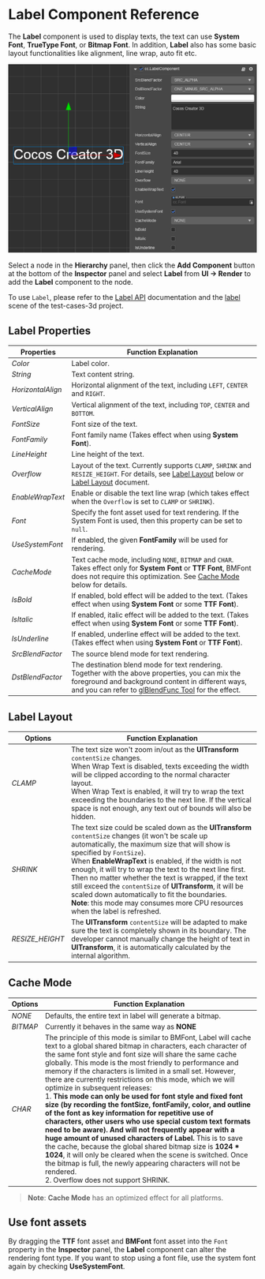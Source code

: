 # Label Component Reference

The __Label__ component is used to display texts, the text can use __System Font__, __TrueType Font__, or __Bitmap Font__. In addition, __Label__ also has some basic layout functionalities like alignment, line wrap, auto fit etc.

![label-property](./label/label-property.png)

Select a node in the __Hierarchy__ panel, then click the __Add Component__ button at the bottom of the __Inspector__ panel and select __Label__ from __UI -> Render__ to add the __Label__ component to the node.

To use `Label`, please refer to the [Label API](../../../api/en/classes/ui.label.html) documentation and the [label](https://github.com/cocos-creator/test-cases-3d/tree/master/assets/cases/ui/02.label) scene of the test-cases-3d project.

## Label Properties

| Properties | Function Explanation |
| -------------- | ----------- |
| *Color* | Label color. |
| *String* | Text content string. |
| *HorizontalAlign* | Horizontal alignment of the text, including `LEFT`, `CENTER` and `RIGHT`. |
| *VerticalAlign* | Vertical alignment of the text, including `TOP`, `CENTER` and `BOTTOM`. |
| *FontSize* | Font size of the text. |
| *FontFamily* | Font family name (Takes effect when using __System Font__). |
| *LineHeight* | Line height of the text. |
| *Overflow* | Layout of the text. Currently supports `CLAMP`, `SHRINK` and `RESIZE_HEIGHT`. For details, see [Label Layout](#label-layout) below or [Label Layout](../engine/label-layout.md) document. |
| *EnableWrapText* | Enable or disable the text line wrap (which takes effect when the `Overflow` is set to `CLAMP` or `SHRINK`). |
| *Font* | Specify the font asset used for text rendering. If the System Font is used, then this property can be set to `null`. |
| *UseSystemFont* | If enabled, the given __FontFamily__ will be used for rendering. |
| *CacheMode* | Text cache mode, including `NONE`, `BITMAP` and `CHAR`. Takes effect only for __System Font__ or __TTF Font__, BMFont does not require this optimization. See [Cache Mode](#cache-mode) below for details. |
| *IsBold* | If enabled, bold effect will be added to the text. (Takes effect when using __System Font__ or some __TTF Font__). |
| *IsItalic* | If enabled, italic effect will be added to the text. (Takes effect when using __System Font__ or some __TTF Font__). |
| *IsUnderline* | If enabled, underline effect will be added to the text. (Takes effect when using __System Font__ or __TTF Font__). |
| *SrcBlendFactor* | The source blend mode for text rendering. |
| *DstBlendFactor* | The destination blend mode for text rendering. Together with the above properties, you can mix the foreground and background content in different ways, and you can refer to [glBlendFunc Tool](http://www.andersriggelsen.dk/glblendfunc.php) for the effect. |

## Label Layout

| Options | Function Explanation |
| -------------- | ----------- |
| *CLAMP* | The text size won't zoom in/out as the __UITransform__ `contentSize` changes.<br>When Wrap Text is disabled, texts exceeding the width will be clipped according to the normal character layout.<br>When Wrap Text is enabled, it will try to wrap the text exceeding the boundaries to the next line. If the vertical space is not enough, any text out of bounds will also be hidden. |
| *SHRINK* | The text size could be scaled down as the __UITransform__ `contentSize` changes (it won't be scale up automatically, the maximum size that will show is specified by `FontSize`).<br>When __EnableWrapText__ is enabled, if the width is not enough, it will try to wrap the text to the next line first.<br>Then no matter whether the text is wrapped, if the text still exceed the `contentSize` of __UITransform__, it will be scaled down automatically to fit the boundaries.<br>__Note__: this mode may consumes more CPU resources when the label is refreshed. |
| *RESIZE_HEIGHT* | The __UITransform__ `contentSize` will be adapted to make sure the text is completely shown in its boundary. The developer cannot manually change the height of text in __UITransform__, it is automatically calculated by the internal algorithm. |

## Cache Mode

| Options | Function Explanation |
| -------------- | ----------- |
| *NONE* | Defaults, the entire text in label will generate a bitmap. |
| *BITMAP* | Currently it behaves in the same way as __NONE__<!--The entire text in the Label will still generate a bitmap. As long as the requirements of Dynamic Atlas are met, the Draw Call will be merged with the other Sprite or Label in the Dynamic Atlas. Because Dynamic Atlas consume more memory, __this mode can only be used for Label with infrequently updated text__. __Note__: Similar to NONE, BITMAP will force a bitmap to be generated for each Label component, regardless of whether the text content is equivalent. If there are a lot of Labels with the same text in the scene, it is recommended to use CHAR to reuse the memory space.--> |
| *CHAR* | The principle of this mode is similar to BMFont, Label will cache text to a global shared bitmap in characters, each character of the same font style and font size will share the same cache globally. This mode is the most friendly to performance and memory if the characters is limited in a small set. However, there are currently restrictions on this mode, which we will optimize in subsequent releases:<br>1. __This mode can only be used for font style and fixed font size (by recording the fontSize, fontFamily, color, and outline of the font as key information for repetitive use of characters, other users who use special custom text formats need to be aware). And will not frequently appear with a huge amount of unused characters of Label.__ This is to save the cache, because the global shared bitmap size is __1024 * 1024__, it will only be cleared when the scene is switched. Once the bitmap is full, the newly appearing characters will not be rendered. <br>2. Overflow does not support SHRINK.<br><!--3. Cannot participate in dynamic atlas (multiple labels with CHAR mode enabled can still merge draw call in the case of without interrupting the rendering sequence).--> |

> __Note__: __Cache Mode__ has an optimized effect for all platforms.

## Use font assets

By dragging the __TTF__ font asset and __BMFont__ font asset into the `Font` property in the __Inspector__ panel, the __Label__ component can alter the rendering font type. If you want to stop using a font file, use the system font again by checking __UseSystemFont__.
